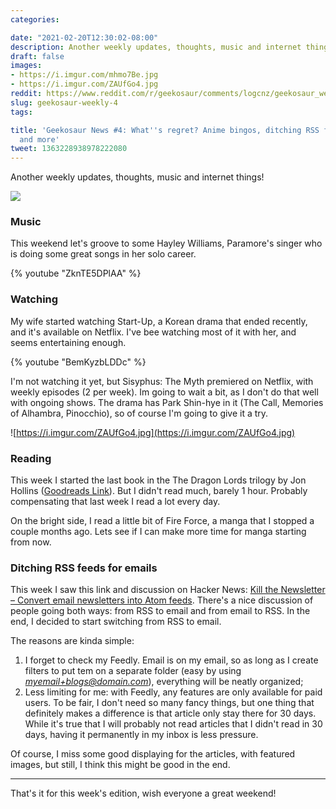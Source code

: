 ```yaml
---
categories:

date: "2021-02-20T12:30:02-08:00"
description: Another weekly updates, thoughts, music and internet things!
draft: false
images:
- https://i.imgur.com/mhmo7Be.jpg
- https://i.imgur.com/ZAUfGo4.jpg
reddit: https://www.reddit.com/r/geekosaur/comments/logcnz/geekosaur_weekly_4_whats_regret_anime_bingos/
slug: geekosaur-weekly-4
tags:

title: 'Geekosaur News #4: What''s regret? Anime bingos, ditching RSS for emails,
  and more'
tweet: 1363228938978222080
---
```


Another weekly updates, thoughts, music and internet things!

![](https://i.imgur.com/mhmo7Be.jpg)

<!--more-->

### Music

This weekend let's groove to some Hayley Williams, Paramore's singer who is doing some great songs in her solo career.

{% youtube "ZknTE5DPlAA" %}

### Watching

My wife started watching Start-Up, a Korean drama that ended recently, and it's available on Netflix. I've bee watching most of it with her, and seems entertaining enough.

{% youtube "BemKyzbLDDc" %}

I'm not watching it yet, but Sisyphus: The Myth premiered on Netflix, with weekly episodes (2 per week). Im going to wait a bit, as I don't do that well with ongoing shows. The drama has Park Shin-hye in it (The Call, Memories of Alhambra, Pinocchio), so of course I'm going to give it a try.

![https://i.imgur.com/ZAUfGo4.jpg](https://i.imgur.com/ZAUfGo4.jpg)

### Reading

This week I started the last book in the The Dragon Lords trilogy by Jon Hollins ([Goodreads Link](https://www.goodreads.com/series/181705-the-dragon-lords)). But I didn't read much, barely 1 hour. Probably compensating that last week I read a lot every day.

On the bright side, I read a little bit of Fire Force, a manga that I stopped a couple months ago. Lets see if I can make more time for manga starting from now.

<!-- ### Thought: What's regret?

The profile Aliens About Humans has an interesting explanation about regret. 

tweet 1361373449919356929" %} -->

### Ditching RSS feeds for emails

This week I saw this link and discussion on Hacker News: [Kill the Newsletter – Convert email newsletters into Atom feeds](https://news.ycombinator.com/item?id=26167248). There's a nice discussion of people going both ways: from RSS to email and from email to RSS. In the end, I decided to start switching from RSS to email.

The reasons are kinda simple:

1. I forget to check my Feedly. Email is on my email, so as long as I create filters to put tem on a separate folder (easy by using *myemail+blogs@domain.com*), everything will be neatly organized;
2. Less limiting for me: with Feedly, any features are only available for paid users. To be fair, I don't need so many fancy things, but one thing that definitely makes a difference is that article only stay there for 30 days. While it's true that I will probably not read articles that I didn't read in 30 days, having it permanently in my inbox is less pressure.

Of course, I miss some good displaying for the articles, with featured images, but still, I think this might be good in the end.

<!-- ### Internet

John Spencer and Nabe-chan posted some cool anime bingos on Twitter. I didn't complete them though. Am I a normie?

tweet 1362891009122705410" %}

tweet 1363063797636759552" %}

We also got to see Emma Stone as Cruella De Vil! I'm excited for it and I hope it's good, as 101 Dalmatians was part of my childhood and I loved both live and animated versions.

tweet 1362025930915520519" %} -->

---

That's it for this week's edition, wish everyone a great weekend!